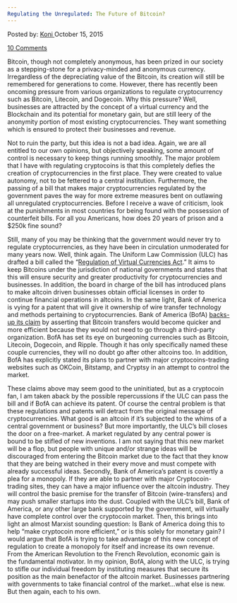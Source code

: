 ```yaml
---
Regulating the Unregulated: The Future of Bitcoin?
---
```

<article class="post-listing post-11789 post type-post status-publish format-standard has-post-thumbnail hentry  tag-bitcoin tag-future tag-regulating tag-unregulated">
<div class="post-inner">
<span>Posted by: <a href="https://www.deepdotweb.com/author/kalyan/" title="">Koni </a></span>
<span>October 15, 2015</span>

<span><a href="https://www.deepdotweb.com/2015/10/15/regulating-the-unregulated-the-future-of-bitcoin/#comments">10 Comments</a></span>


<p>Bitcoin, though not completely anonymous, has been prized in our society as a stepping-stone for a privacy-minded and anonymous currency. Irregardless of the depreciating value of the Bitcoin, its creation will still be remembered for generations to come. However, there has recently been oncoming pressure from various organizations to regulate cryptocurrency such as Bitcoin, Litecoin, and Dogecoin. Why this pressure? Well, businesses are attracted by the concept of a virtual currency and the Blockchain and its potential for monetary gain, but are still leery of the anonymity portion of most existing cryptocurrencies. They want something which is ensured to protect their businesses and revenue.</p>
<p>Not to ruin the party, but this idea is not a bad idea. Again, we are all entitled to our own opinions, but objectively speaking, some amount of control is necessary to keep things running smoothly. The major problem that I have with regulating cryptocoins is that this completely defies the creation of cryptocurrencies in the first place. They were created to value autonomy, not to be fettered to a central institution. Furthermore, the passing of a bill that makes major cryptocurrencies regulated by the government paves the way for more extreme measures bent on outlawing all unregulated cryptocurrencies. Before I receive a wave of criticism, look at the punishments in most countries for being found with the possession of counterfeit bills. For all you Americans, how does 20 years of prison and a $250k fine sound?</p>
<p>Still, many of you may be thinking that the government would never try to regulate cryptocurrencies, as they have been in circulation unmoderated for many years now. Well, think again. The Uniform Law Commission (ULC) has drafted a bill called the “<a href="http://www.uniformlawcommission.com/Committee.aspx?title=Regulation%20of%20Virtual%20Currencies">Regulation of Virtual Currencies Act</a>.” It aims to keep Bitcoins under the jurisdiction of national governments and states that this will ensure security and greater productivity for cryptocurrencies and businesses. In addition, the board in charge of the bill has introduced plans to make altcoin driven businesses obtain official licenses in order to continue financial operations in altcoins. In the same light, Bank of America is vying for a patent that will give it ownership of wire transfer technology and methods pertaining to cryptocurrencies. Bank of America (BofA) <a href="http://www.coindesk.com/bank-of-america-cryptocurrency-wire-transfer-patent/">backs-up its claim</a> by asserting that Bitcoin transfers would become quicker and more efficient because they would not need to go through a third-party organization. BofA has set its eye on burgeoning currencies such as Bitcoin, Litecoin, Dogecoin, and Ripple. Though it has only specifically named these couple currencies, they will no doubt go after other altcoins too. In addition, BofA has explicitly stated its plans to partner with major cryptocoins-trading websites such as OKCoin, Bitstamp, and Cryptsy in an attempt to control the market.</p>
<p>These claims above may seem good to the uninitiated, but as a cryptocoin fan, I am taken aback by the possible repercussions if the ULC can pass the bill and if BofA can achieve its patent. Of course the central problem is that these regulations and patents will detract from the original message of cryptocurrencies. What good is an altcoin if it’s subjected to the whims of a central government or business? But more importantly, the ULC’s bill closes the door on a free-market. A market regulated by any central power is bound to be stifled of new inventions. I am not saying that this new market will be a flop, but people with unique and/or strange ideas will be discouraged from entering the Bitcoin market due to the fact that they know that they are being watched in their every move and must compete with already successful ideas. Secondly, Bank of America’s patent is covertly a plea for a monopoly. If they are able to partner with major Cryptocoin-trading sites, they can have a major influence over the altcoin industry. They will control the basic premise for the transfer of Bitcoin (wire-transfers) and may push smaller startups into the dust. Coupled with the ULC’s bill, Bank of America, or any other large bank supported by the government, will virtually have complete control over the cryptocoin market. Then, this brings into light an almost Marxist sounding question: Is Bank of America doing this to help “make cryptocoin more efficient,” or is this solely for monetary gain? I would argue that BofA is trying to take advantage of this new concept of regulation to create a monopoly for itself and increase its own revenue. From the American Revolution to the French Revolution, economic gain is the fundamental motivator. In my opinion, BofA, along with the ULC, is trying to stifle our individual freedom by instituting measures that secure its position as the main benefactor of the altcoin market. Businesses partnering with governments to take financial control of the market&#8230;what else is new. But then again, each to his own.</p>
</div>
<span style="display:none"><a href="https://www.deepdotweb.com/tag/bitcoin/" rel="tag">bitcoin</a> <a href="https://www.deepdotweb.com/tag/future/" rel="tag">future</a> <a href="https://www.deepdotweb.com/tag/regulating/" rel="tag">regulating</a> <a href="https://www.deepdotweb.com/tag/unregulated/" rel="tag">unregulated</a></span> <span style="display:none" class="updated">2015-10-15</span>
<div style="display:none" class="vcard author" itemprop="author" itemscope itemtype="http://schema.org/Person"><strong class="fn" itemprop="name"><a href="https://www.deepdotweb.com/author/kalyan/" title="Posts by Koni" rel="author">Koni</a></strong></div>
</div>
</article>

